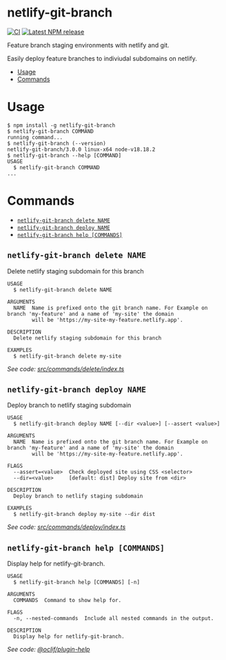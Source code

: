 netlify-git-branch
==================

[![CI](https://github.com/mrloop/netlify-git-branch/actions/workflows/ci.yml/badge.svg)](https://github.com/mrloop/netlify-git-branch/actions/workflows/ci.yml)
[![Latest NPM release][npm-badge]][npm-badge-url]

[npm-badge]: https://img.shields.io/npm/v/netlify-git-branch.svg
[npm-badge-url]: https://www.npmjs.com/package/netlify-git-branch

Feature branch staging environments with netlify and git.

Easily deploy feature branches to indiviudal subdomains on netlify.

<!-- toc -->
* [Usage](#usage)
* [Commands](#commands)
<!-- tocstop -->
# Usage
<!-- usage -->
```sh-session
$ npm install -g netlify-git-branch
$ netlify-git-branch COMMAND
running command...
$ netlify-git-branch (--version)
netlify-git-branch/3.0.0 linux-x64 node-v18.18.2
$ netlify-git-branch --help [COMMAND]
USAGE
  $ netlify-git-branch COMMAND
...
```
<!-- usagestop -->
# Commands
<!-- commands -->
* [`netlify-git-branch delete NAME`](#netlify-git-branch-delete-name)
* [`netlify-git-branch deploy NAME`](#netlify-git-branch-deploy-name)
* [`netlify-git-branch help [COMMANDS]`](#netlify-git-branch-help-commands)

## `netlify-git-branch delete NAME`

Delete netlify staging subdomain for this branch

```
USAGE
  $ netlify-git-branch delete NAME

ARGUMENTS
  NAME  Name is prefixed onto the git branch name. For Example on branch 'my-feature' and a name of 'my-site' the domain
        will be 'https://my-site-my-feature.netlify.app'.

DESCRIPTION
  Delete netlify staging subdomain for this branch

EXAMPLES
  $ netlify-git-branch delete my-site
```

_See code: [src/commands/delete/index.ts](https://github.com/mrloop/netlify-git-branch/blob/v3.0.0/src/commands/delete/index.ts)_

## `netlify-git-branch deploy NAME`

Deploy branch to netlify staging subdomain

```
USAGE
  $ netlify-git-branch deploy NAME [--dir <value>] [--assert <value>]

ARGUMENTS
  NAME  Name is prefixed onto the git branch name. For Example on branch 'my-feature' and a name of 'my-site' the domain
        will be 'https://my-site-my-feature.netlify.app'.

FLAGS
  --assert=<value>  Check deployed site using CSS <selector>
  --dir=<value>     [default: dist] Deploy site from <dir>

DESCRIPTION
  Deploy branch to netlify staging subdomain

EXAMPLES
  $ netlify-git-branch deploy my-site --dir dist
```

_See code: [src/commands/deploy/index.ts](https://github.com/mrloop/netlify-git-branch/blob/v3.0.0/src/commands/deploy/index.ts)_

## `netlify-git-branch help [COMMANDS]`

Display help for netlify-git-branch.

```
USAGE
  $ netlify-git-branch help [COMMANDS] [-n]

ARGUMENTS
  COMMANDS  Command to show help for.

FLAGS
  -n, --nested-commands  Include all nested commands in the output.

DESCRIPTION
  Display help for netlify-git-branch.
```

_See code: [@oclif/plugin-help](https://github.com/oclif/plugin-help/blob/v5.2.20/src/commands/help.ts)_
<!-- commandsstop -->

